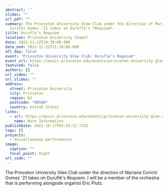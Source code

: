 ```yaml
---
abstract: ''
slides: ""
url_pdf: ""
summary: The Princeton University Glee Club under the direction of Mariana
  Corichi Gomez '21 takes on Duruflé's *Requiem*.
title: Duruflé's Requiem
location: Princeton University Chapel
date: 2021-11-22T19:30:00.000
date_end: 2021-11-22T21:30:00.000
all_day: false
event: "Princeton University Glee Club: Duruflé's Requiem"
event_url: https://music.princeton.edu/events/princeton-university-glee-club-durufl%C3%A9-requiem
featured: false
authors: []
url_video: ""
url_slides: ""
address:
  street: Princeton University
  city: Princeton
  region: NJ
  postcode: "08540"
  country: United States
links:
  - url: https://music.princeton.edu/events/princeton-university-glee-club-durufl%C3%A9-requiem
    name: More Information
publishDate: 2021-10-17T03:19:22.733Z
tags: []
projects:
  - miscellaneous-performances
image:
  caption: ""
  focal_point: Right
url_code: ""
---
```

The Princeton University Glee Club under the direction of Mariana Corichi Gomez '21 takes on Duruflé's *Requiem*. I will be a member of the orchestra that is performing alongside organist Eric Plutz.
